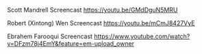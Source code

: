 Scott Mandrell Screencast
https://youtu.be/GMdDguN5MRU

Robert (Xintong) Wen Screencast
https://youtu.be/mCmJ8427VyE

Ebrahem Farooqui Screencast
https://www.youtube.com/watch?v=DFzm78j4EmY&feature=em-upload_owner